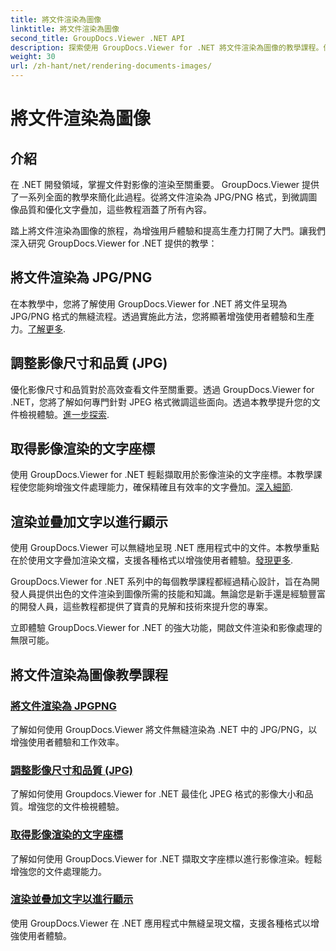 ```yaml
---
title: 將文件渲染為圖像
linktitle: 將文件渲染為圖像
second_title: GroupDocs.Viewer .NET API
description: 探索使用 GroupDocs.Viewer for .NET 將文件渲染為圖像的教學課程。優化影像質量，提取文字座標，增強使用者體驗。
weight: 30
url: /zh-hant/net/rendering-documents-images/
---
```


# 將文件渲染為圖像

## 介紹

在 .NET 開發領域，掌握文件對影像的渲染至關重要。 GroupDocs.Viewer 提供了一系列全面的教學來簡化此過程。從將文件渲染為 JPG/PNG 格式，到微調圖像品質和優化文字疊加，這些教程涵蓋了所有內容。

踏上將文件渲染為圖像的旅程，為增強用戶體驗和提高生產力打開了大門。讓我們深入研究 GroupDocs.Viewer for .NET 提供的教學：

## 將文件渲染為 JPG/PNG
在本教學中，您將了解使用 GroupDocs.Viewer for .NET 將文件呈現為 JPG/PNG 格式的無縫流程。透過實施此方法，您將顯著增強使用者體驗和生產力。[了解更多](./render-jpg-png/).

## 調整影像尺寸和品質 (JPG)
優化影像尺寸和品質對於高效查看文件至關重要。透過 GroupDocs.Viewer for .NET，您將了解如何專門針對 JPEG 格式微調這些面向。透過本教學提升您的文件檢視體驗。[進一步探索](./adjust-image-size-and-quality-jpg/).

## 取得影像渲染的文字座標
使用 GroupDocs.Viewer for .NET 輕鬆擷取用於影像渲染的文字座標。本教學課程使您能夠增強文件處理能力，確保精確且有效率的文字疊加。[深入細節](./get-text-coordinates-image/).

## 渲染並疊加文字以進行顯示
使用 GroupDocs.Viewer 可以無縫地呈現 .NET 應用程式中的文件。本教學重點在於使用文字疊加渲染文檔，支援各種格式以增強使用者體驗。[發現更多](./render-with-text-overlay/).

GroupDocs.Viewer for .NET 系列中的每個教學課程都經過精心設計，旨在為開發人員提供出色的文件渲染到圖像所需的技能和知識。無論您是新手還是經驗豐富的開發人員，這些教程都提供了寶貴的見解和技術來提升您的專案。

立即體驗 GroupDocs.Viewer for .NET 的強大功能，開啟文件渲染和影像處理的無限可能。

## 將文件渲染為圖像教學課程
### [將文件渲染為 JPGPNG](./render-jpg-png/)
了解如何使用 GroupDocs.Viewer 將文件無縫渲染為 .NET 中的 JPG/PNG，以增強使用者體驗和工作效率。
### [調整影像尺寸和品質 (JPG)](./adjust-image-size-and-quality-jpg/)
了解如何使用 Groupdocs.Viewer for .NET 最佳化 JPEG 格式的影像大小和品質。增強您的文件檢視體驗。
### [取得影像渲染的文字座標](./get-text-coordinates-image/)
了解如何使用 GroupDocs.Viewer for .NET 擷取文字座標以進行影像渲染。輕鬆增強您的文件處理能力。
### [渲染並疊加文字以進行顯示](./render-with-text-overlay/)
使用 GroupDocs.Viewer 在 .NET 應用程式中無縫呈現文檔，支援各種格式以增強使用者體驗。